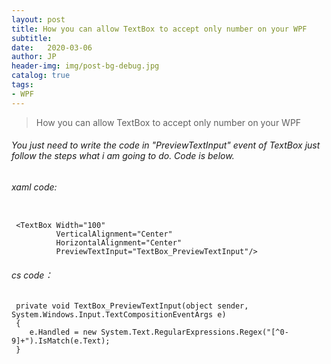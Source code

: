 ```yaml
---
layout: post
title: How you can allow TextBox to accept only number on your WPF
subtitle:   
date:   2020-03-06
author: JP
header-img: img/post-bg-debug.jpg
catalog: true
tags:
- WPF
---
```


> How you can allow TextBox to accept only number on your WPF

###### You just need to write the code in "PreviewTextInput" event of TextBox just follow the steps what i am going to do. Code is below. 

###### xaml code:


```

 <TextBox Width="100"
          VerticalAlignment="Center"
          HorizontalAlignment="Center"
          PreviewTextInput="TextBox_PreviewTextInput"/>

```

###### cs code：

```
 private void TextBox_PreviewTextInput(object sender, System.Windows.Input.TextCompositionEventArgs e)
 {
    e.Handled = new System.Text.RegularExpressions.Regex("[^0-9]+").IsMatch(e.Text);
 }
```




